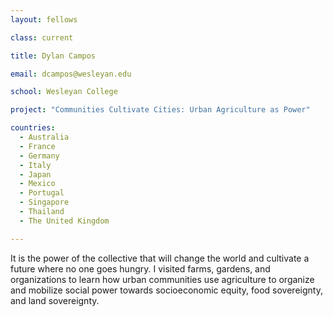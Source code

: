 ```yaml
---
layout: fellows

class: current

title: Dylan Campos

email: dcampos@wesleyan.edu

school: Wesleyan College

project: "Communities Cultivate Cities: Urban Agriculture as Power"

countries:
  - Australia
  - France
  - Germany
  - Italy
  - Japan
  - Mexico
  - Portugal
  - Singapore
  - Thailand
  - The United Kingdom

---
```


It is the power of the collective that will change the world and cultivate a future where no one goes hungry. I visited farms, gardens, and organizations to learn how urban communities use agriculture to organize and mobilize social power towards socioeconomic equity, food sovereignty, and land sovereignty.
